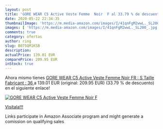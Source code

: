 ```yaml
---
layout: post
title: 'GORE WEAR C5 Active Veste Femme  Noir  F al 33.79 % de descuento'
date: 2020-05-22 22:34:35
thumbnailImage: 'https://m.media-amazon.com/images/I/41qnFgM2wwL._SL200_.jpg'
images: [ 'https://m.media-amazon.com/images/I/41qnFgM2wwL._SL200_.jpg' ]
comments: true
category: ofertas
author: ring
slug: B075QM1KSB
description:
actualPrice: 139.01 EUR
comparePrice: 209.95 EUR
inStock: true
---
```


Ahora mismo tienes [GORE WEAR C5 Active Veste Femme  Noir  FR : S  Taille Fabricant : 36 ](https://www.amazon.fr/dp/B075QM1KSB/?tag=tolees0d-21) a 139.01 EUR (original: 209.95 EUR) (33.79 %  de descuento) en el siguiente enlace!

[![GORE WEAR C5 Active Veste Femme  Noir  F](https://m.media-amazon.com/images/I/41qnFgM2wwL._SL200_.jpg)](https://www.amazon.fr/dp/B075QM1KSB/?tag=tolees0d-21)

[Visítala!!!](https://www.amazon.fr/dp/B075QM1KSB/?tag=tolees0d-21)

Links participate in Amazon Associate program and might generate a comission on qualifying sales
